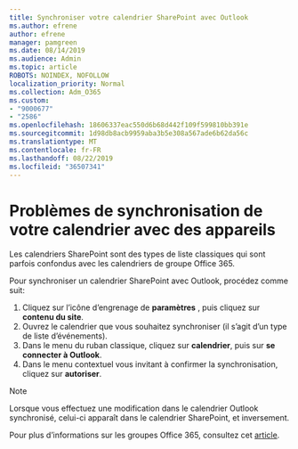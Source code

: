 ```yaml
---
title: Synchroniser votre calendrier SharePoint avec Outlook
ms.author: efrene
author: efrene
manager: pamgreen
ms.date: 08/14/2019
ms.audience: Admin
ms.topic: article
ROBOTS: NOINDEX, NOFOLLOW
localization_priority: Normal
ms.collection: Adm_O365
ms.custom:
- "9000677"
- "2586"
ms.openlocfilehash: 18606337eac550d6b68d442f109f599810bb391e
ms.sourcegitcommit: 1d98db8acb9959aba3b5e308a567ade6b62da56c
ms.translationtype: MT
ms.contentlocale: fr-FR
ms.lasthandoff: 08/22/2019
ms.locfileid: "36507341"
---
```

# <a name="issues-synchronizing-your-calendar-to-devices"></a>Problèmes de synchronisation de votre calendrier avec des appareils

Les calendriers SharePoint sont des types de liste classiques qui sont parfois confondus avec les calendriers de groupe Office 365.

Pour synchroniser un calendrier SharePoint avec Outlook, procédez comme suit:

1. Cliquez sur l’icône d’engrenage de **paramètres** , puis cliquez sur **contenu du site**.
2. Ouvrez le calendrier que vous souhaitez synchroniser (il s’agit d’un type de liste d’événements).
3. Dans le menu du ruban classique, cliquez sur **calendrier**, puis sur **se connecter à Outlook**.
4. Dans le menu contextuel vous invitant à confirmer la synchronisation, cliquez sur **autoriser**.

>[!Note]
> Lorsque vous effectuez une modification dans le calendrier Outlook synchronisé, celui-ci apparaît dans le calendrier SharePoint, et inversement.

Pour plus d’informations sur les groupes Office 365, consultez cet [article](https://support.office.com/article/Learn-about-Office-365-groups-b565caa1-5c40-40ef-9915-60fdb2d97fa2).
